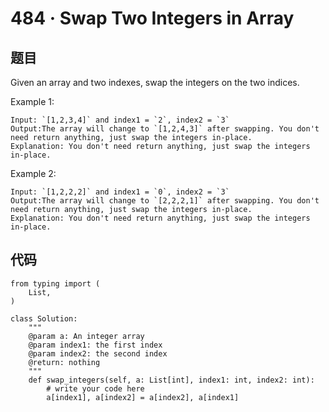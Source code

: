 # 484 · Swap Two Integers in Array

## 题目


Given an array and two indexes, swap the integers on the two indices.


Example 1:

	Input: `[1,2,3,4]` and index1 = `2`, index2 = `3`
	Output:The array will change to `[1,2,4,3]` after swapping. You don't need return anything, just swap the integers in-place.
	Explanation: You don't need return anything, just swap the integers in-place.
Example 2:

	Input: `[1,2,2,2]` and index1 = `0`, index2 = `3`
	Output:The array will change to `[2,2,2,1]` after swapping. You don't need return anything, just swap the integers in-place.
	Explanation: You don't need return anything, just swap the integers in-place.
	
## 代码 

	from typing import (
	    List,
	)
	
	class Solution:
	    """
	    @param a: An integer array
	    @param index1: the first index
	    @param index2: the second index
	    @return: nothing
	    """
	    def swap_integers(self, a: List[int], index1: int, index2: int):
	        # write your code here
	        a[index1], a[index2] = a[index2], a[index1]